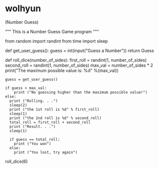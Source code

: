# wolhyun
(Number Guess)

"""
This is a
Number Guess Game program
"""

from random import randint
from time import sleep

def get_user_guess():
    guess = int(input("Guess a Number"))
    return Guess
    
def roll_dice(number_of_sides):
    first_roll = randint(1, number_of_sides) 
    second_roll = randint(1, number_of_sides)
    max_val = number_of_sides * 2
    print("The maximum possible value is: %d" %(max_val))
    
    guess = get_user_guess()
    
    if guess > max_val:
        print ("No guessing higher than the maximum possible value!")
    else:
      print ("Rolling. . .")
      sleep(2)
      print ("the 1st roll is %d" % first_roll)
      sleep(1)
      print ("the 2nd roll is %d" % second_roll)
      total_roll = first_roll + second_roll
      print ("Result. . .")
      sleep(1)
            
      if guess == total_roll:
        print ("You won")
      else:
        print ("You lost, try again")
            
        
roll_dice(6)

